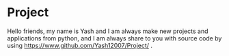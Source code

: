 # Project

Hello friends, my name is Yash and I am always make new projects and applications from python, and I am always share to you with source code by using https://www.github.com/Yash12007/Project/ .
